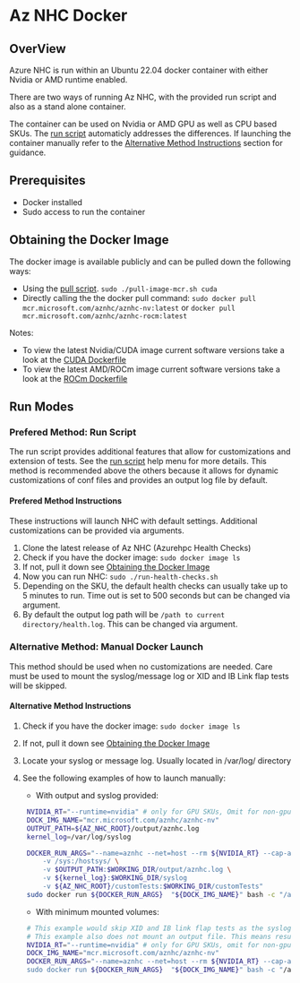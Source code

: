 # Az NHC Docker #

## OverView ##

Azure NHC is run within an Ubuntu 22.04 docker container with either Nvidia or AMD runtime enabled.

There are two ways of running Az NHC, with the provided run script and also as a stand alone container.

The container can be used on Nvidia or AMD GPU as well as CPU based SKUs. The [run script](../run-health-checks.sh) automaticly addresses the differences. If launching the container manually refer to the [Alternative Method Instructions](#alternative-method-instructions) section for guidance.

## Prerequisites ##

- Docker installed
- Sudo access to run the container

## Obtaining the Docker Image ##

The docker image is available publicly and can be pulled down the following ways:

- Using the [pull script](./pull-image-mcr.sh). ```sudo ./pull-image-mcr.sh cuda```
- Directly calling the the docker pull command: ```sudo docker pull mcr.microsoft.com/aznhc/aznhc-nv:latest``` or ```docker pull mcr.microsoft.com/aznhc/aznhc-rocm:latest```

Notes:

- To view the latest Nvidia/CUDA image current software versions take a look at the [CUDA Dockerfile](./azure-nvrt-nhc.dockerfile)
- To view the latest AMD/ROCm image current software versions take a look at the [ROCm Dockerfile](./azure-rocm-nhc.dockerfile)

## Run Modes ##

### Prefered Method: Run Script ###

The run script provides additional features that allow for customizations and extension of tests. See the [run script](../run-health-checks.sh) help menu for more details. This method is recommended above the others because it allows for dynamic customizations  of conf files and provides an output log file by default.

#### Prefered Method Instructions ####

These instructions will launch NHC with default settings. Additional customizations can be provided via arguments.

1. Clone the latest release of Az NHC (Azurehpc Health Checks)
2. Check if you have the docker image: ```sudo docker image ls```
3. If not, pull it down see [Obtaining the Docker Image](#obtaining-the-docker-image)
4. Now you can run NHC: ```sudo ./run-health-checks.sh```
5. Depending on the SKU, the default health checks can usually take up to 5 minutes to run. Time out is set to 500 seconds but can be changed via argument.
6. By default the output log path will be ```/path to current directory/health.log```. This can be changed via argument.

### Alternative Method: Manual Docker Launch ###

This method should be used when no customizations are needed. Care must be used to mount the syslog/message log or XID and IB Link flap tests will be skipped.

#### Alternative Method Instructions ####

1. Check if you have the docker image: ```sudo docker image ls```
2. If not, pull it down see [Obtaining the Docker Image](#obtaining-the-docker-image)
3. Locate your syslog or message log. Usually located in /var/log/ directory
4. See the following examples of how to launch manually:
   - With output and syslog provided:

   ```bash
    NVIDIA_RT="--runtime=nvidia" # only for GPU SKUs, Omit for non-gpu
    DOCK_IMG_NAME="mcr.microsoft.com/aznhc/aznhc-nv"
    OUTPUT_PATH=${AZ_NHC_ROOT}/output/aznhc.log
    kernel_log=/var/log/syslog

    DOCKER_RUN_ARGS="--name=aznhc --net=host --rm ${NVIDIA_RT} --cap-add SYS_ADMIN --cap-add=CAP_SYS_NICE --privileged --shm-size=8g\
        -v /sys:/hostsys/ \
        -v $OUTPUT_PATH:$WORKING_DIR/output/aznhc.log \
        -v ${kernel_log}:$WORKING_DIR/syslog
        -v ${AZ_NHC_ROOT}/customTests:$WORKING_DIR/customTests"
    sudo docker run ${DOCKER_RUN_ARGS}  "${DOCK_IMG_NAME}" bash -c "/azure-nhc/aznhc-entrypoint.sh"
   ```

   - With minimum mounted volumes:

   ```bash
    # This example would skip XID and IB link flap tests as the syslog is not mounted
    # This example also does not mount an output file. This means results will be printed to STDOUT.
    NVIDIA_RT="--runtime=nvidia" # only for GPU SKUs, omit for non-gpu
    DOCK_IMG_NAME="mcr.microsoft.com/aznhc/aznhc-nv"
    DOCKER_RUN_ARGS="--name=aznhc --net=host --rm ${NVIDIA_RT} --cap-add SYS_ADMIN --cap-add=CAP_SYS_NICE --privileged --shm-size=8g -v /sys:/hostsys/
    sudo docker run ${DOCKER_RUN_ARGS}  "${DOCK_IMG_NAME}" bash -c "/azure-nhc/aznhc-entrypoint.sh"
   ```
